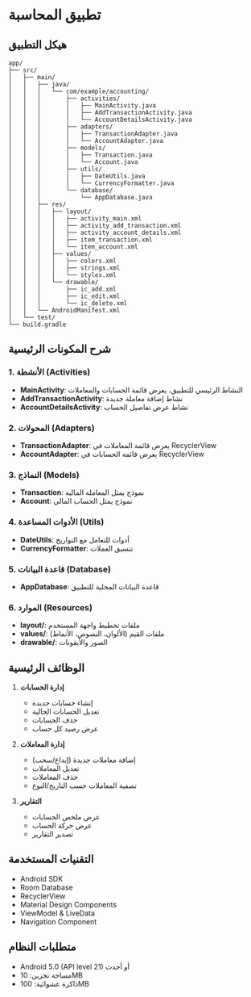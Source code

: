 # تطبيق المحاسبة

## هيكل التطبيق

```
app/
├── src/
│   ├── main/
│   │   ├── java/
│   │   │   └── com/example/accounting/
│   │   │       ├── activities/
│   │   │       │   ├── MainActivity.java
│   │   │       │   ├── AddTransactionActivity.java
│   │   │       │   └── AccountDetailsActivity.java
│   │   │       ├── adapters/
│   │   │       │   ├── TransactionAdapter.java
│   │   │       │   └── AccountAdapter.java
│   │   │       ├── models/
│   │   │       │   ├── Transaction.java
│   │   │       │   └── Account.java
│   │   │       ├── utils/
│   │   │       │   ├── DateUtils.java
│   │   │       │   └── CurrencyFormatter.java
│   │   │       └── database/
│   │   │           └── AppDatabase.java
│   │   ├── res/
│   │   │   ├── layout/
│   │   │   │   ├── activity_main.xml
│   │   │   │   ├── activity_add_transaction.xml
│   │   │   │   ├── activity_account_details.xml
│   │   │   │   ├── item_transaction.xml
│   │   │   │   └── item_account.xml
│   │   │   ├── values/
│   │   │   │   ├── colors.xml
│   │   │   │   ├── strings.xml
│   │   │   │   └── styles.xml
│   │   │   └── drawable/
│   │   │       ├── ic_add.xml
│   │   │       ├── ic_edit.xml
│   │   │       └── ic_delete.xml
│   │   └── AndroidManifest.xml
│   └── test/
└── build.gradle
```

## شرح المكونات الرئيسية

### 1. الأنشطة (Activities)
- **MainActivity**: النشاط الرئيسي للتطبيق، يعرض قائمة الحسابات والمعاملات
- **AddTransactionActivity**: نشاط إضافة معاملة جديدة
- **AccountDetailsActivity**: نشاط عرض تفاصيل الحساب

### 2. المحولات (Adapters)
- **TransactionAdapter**: يعرض قائمة المعاملات في RecyclerView
- **AccountAdapter**: يعرض قائمة الحسابات في RecyclerView

### 3. النماذج (Models)
- **Transaction**: نموذج يمثل المعاملة المالية
- **Account**: نموذج يمثل الحساب المالي

### 4. الأدوات المساعدة (Utils)
- **DateUtils**: أدوات للتعامل مع التواريخ
- **CurrencyFormatter**: تنسيق العملات

### 5. قاعدة البيانات (Database)
- **AppDatabase**: قاعدة البيانات المحلية للتطبيق

### 6. الموارد (Resources)
- **layout/**: ملفات تخطيط واجهة المستخدم
- **values/**: ملفات القيم (الألوان، النصوص، الأنماط)
- **drawable/**: الصور والأيقونات

## الوظائف الرئيسية

1. **إدارة الحسابات**
   - إنشاء حسابات جديدة
   - تعديل الحسابات الحالية
   - حذف الحسابات
   - عرض رصيد كل حساب

2. **إدارة المعاملات**
   - إضافة معاملات جديدة (إيداع/سحب)
   - تعديل المعاملات
   - حذف المعاملات
   - تصفية المعاملات حسب التاريخ/النوع

3. **التقارير**
   - عرض ملخص الحسابات
   - عرض حركة الحساب
   - تصدير التقارير

## التقنيات المستخدمة

- Android SDK
- Room Database
- RecyclerView
- Material Design Components
- ViewModel & LiveData
- Navigation Component

## متطلبات النظام

- Android 5.0 (API level 21) أو أحدث
- مساحة تخزين: 10MB
- ذاكرة عشوائية: 100MB 